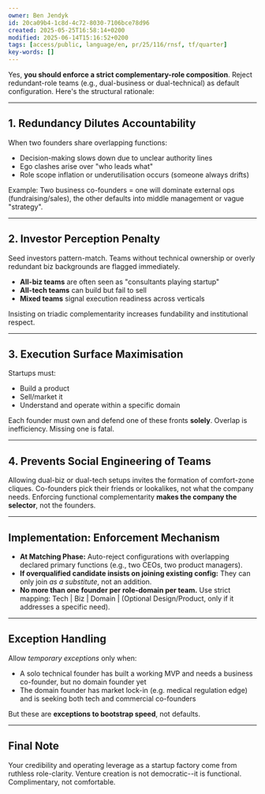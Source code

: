 ```yaml
---
owner: Ben Jendyk
id: 20ca09b4-1c8d-4c72-8030-7106bce78d96
created: 2025-05-25T16:58:14+0200
modified: 2025-06-14T15:16:52+0200
tags: [access/public, language/en, pr/25/116/rnsf, tf/quarter]
key-words: []
---
```


Yes, **you should enforce a strict complementary-role composition**. Reject redundant-role teams (e.g., dual-business or dual-technical) as default configuration. Here's the structural rationale:

* * *

## 1. **Redundancy Dilutes Accountability**

When two founders share overlapping functions:

- Decision-making slows down due to unclear authority lines
- Ego clashes arise over "who leads what"
- Role scope inflation or underutilisation occurs (someone always drifts)

Example: Two business co-founders = one will dominate external ops (fundraising/sales), the other defaults into middle management or vague "strategy".

* * *

## 2. **Investor Perception Penalty**

Seed investors pattern-match. Teams without technical ownership or overly redundant biz backgrounds are flagged immediately.

- **All-biz teams** are often seen as "consultants playing startup"
- **All-tech teams** can build but fail to sell
- **Mixed teams** signal execution readiness across verticals

Insisting on triadic complementarity increases fundability and institutional respect.

* * *

## 3. **Execution Surface Maximisation**

Startups must:

- Build a product
- Sell/market it
- Understand and operate within a specific domain

Each founder must own and defend one of these fronts **solely**. Overlap is inefficiency. Missing one is fatal.

* * *

## 4. **Prevents Social Engineering of Teams**

Allowing dual-biz or dual-tech setups invites the formation of comfort-zone cliques. Co-founders pick their friends or lookalikes, not what the company needs. Enforcing functional complementarity **makes the company the selector**, not the founders.

* * *

## Implementation: Enforcement Mechanism

- **At Matching Phase:** Auto-reject configurations with overlapping declared primary functions (e.g., two CEOs, two product managers).
- **If overqualified candidate insists on joining existing config:** They can only join _as a substitute_, not an addition.
- **No more than one founder per role-domain per team.** Use strict mapping: Tech | Biz | Domain | (Optional Design/Product, only if it addresses a specific need).
* * *

## Exception Handling

Allow _temporary exceptions_ only when:

- A solo technical founder has built a working MVP and needs a business co-founder, but no domain founder yet
- The domain founder has market lock-in (e.g. medical regulation edge) and is seeking both tech and commercial co-founders

But these are **exceptions to bootstrap speed**, not defaults.

* * *

## Final Note

Your credibility and operating leverage as a startup factory come from ruthless role-clarity. Venture creation is not democratic--it is functional. Complimentary, not comfortable.